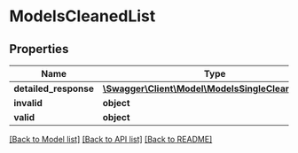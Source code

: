 # ModelsCleanedList

## Properties
Name | Type | Description | Notes
------------ | ------------- | ------------- | -------------
**detailed_response** | [**\Swagger\Client\Model\ModelsSingleCleanedMail[]**](ModelsSingleCleanedMail.md) |  | [optional] 
**invalid** | **object** |  | [optional] 
**valid** | **object** |  | [optional] 

[[Back to Model list]](../README.md#documentation-for-models) [[Back to API list]](../README.md#documentation-for-api-endpoints) [[Back to README]](../README.md)


